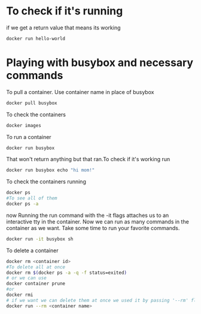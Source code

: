 <!-- @format -->

# To check if it's running

if we get a return value that means its working

```bash
docker run hello-world
```

# Playing with busybox and necessary commands

To pull a container. Use container name in place of busybox

```bash
docker pull busybox
```

To check the containers

```bash
docker images
```

To run a container

```bash
docker run busybox
```

That won't return anything but that ran.To check if it's working run

```bash
docker run busybox echo "hi mom!"
```

To check the containers running

```bash
docker ps
#To see all of them
docker ps -a
```

now Running the run command with the -it flags attaches us to an interactive tty in the container. Now we can run as many commands in the container as we want. Take some time to run your favorite commands.

```bash
docker run -it busybox sh
```

To delete a container

```bash
docker rm <container id>
#To delete all at once
docker rm $(docker ps -a -q -f status=exited)
# or we can use
docker container prune
#or
docker rmi
# if we want we can delete them at once we used it by passing '--rm' flag
docker run --rm <container name>
```
